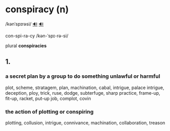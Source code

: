 # conspiracy (n)

/kənˈspɪrəsi/ [🔊](https://www.oxfordlearnersdictionaries.com/media/english/uk_pron/x/xco/xcons/xconspiracy__gb_1.mp3) [🔊](https://www.oxfordlearnersdictionaries.com/media/english/us_pron/x/xco/xcons/xconspiracy__us_1.mp3)

con-spi-ra-cy /kən-ˈspɪ-rə-si/

plural **conspiracies**

## 1.

### a secret plan by a group to do something unlawful or harmful

plot, scheme, stratagem, plan, machination, cabal, intrigue, palace intrigue, deception, ploy, trick, ruse, dodge, subterfuge, sharp practice, frame-up, fit-up, racket, put-up job, complot, covin

### the action of plotting or conspiring

plotting, collusion, intrigue, connivance, machination, collaboration, treason